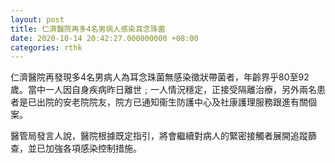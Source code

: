 ```yaml
---
layout: post
title: 仁濟醫院再多4名男病人感染耳念珠菌
date: 2020-10-14 20:42:27.000000000 +08:00
categories: rthk
---
```


仁濟醫院再發現多4名男病人為耳念珠菌無感染徵狀帶菌者，年齡界乎80至92歲。當中一人因自身疾病昨日離世﹔一人情況穩定，正接受隔離治療，另外兩名患者是已出院的安老院院友，院方已通知衞生防護中心及社康護理服務跟進有關個案。

醫管局發言人說，醫院根據既定指引，將會繼續對病人的緊密接觸者展開追蹤篩查，並已加強各項感染控制措施。
